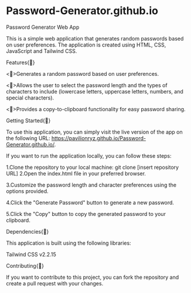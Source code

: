 # Password-Generator.github.io

Password Generator Web App

This is a simple web application that generates random passwords based on user preferences. The application is created using HTML, CSS, JavaScript and Tailwind CSS.

Features{📍}

<📌>Generates a random password based on user preferences.

<📌>Allows the user to select the password length and the types of characters to include (lowercase letters, uppercase letters, numbers, and special characters).

<📌>Provides a copy-to-clipboard functionality for easy password sharing.

Getting Started{📍}

To use this application, you can simply visit the live version of the app on the following URL: https://pavilionryz.github.io/Password-Generator.github.io/.

If you want to run the application locally, you can follow these steps:

1.Clone the repository to your local machine:
                   git clone [insert repository URL]
2.Open the index.html file in your preferred browser.

3.Customize the password length and character preferences using the options provided.

4.Click the "Generate Password" button to generate a new password.

5.Click the "Copy" button to copy the generated password to your clipboard.

Dependencies{📍}

This application is built using the following libraries:

Tailwind CSS v2.2.15

Contributing{📍}

If you want to contribute to this project, you can fork the repository and create a pull request with your changes.
